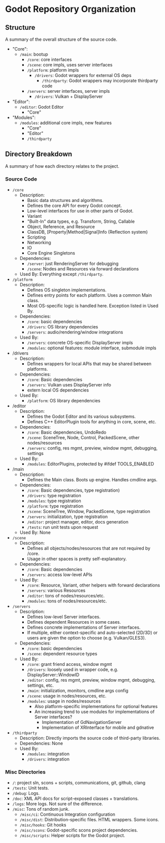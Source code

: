 # Godot Repository Organization

## Structure

A summary of the overall structure of the source code.

- "Core":
    - `/main`: bootup
        - `/core`: core interfaces
        - `/scene`: core impls, uses server interfaces
        - `/platform`: platform impls
            - `/drivers`: Godot wrappers for external OS deps
                - `/thirdparty`: Godot wrappers may incorporate thirdparty code
        - `/servers`: server interfaces, server impls
            - `/drivers`: Vulkan + DisplayServer
- "Editor":
    - `/editor`: Godot Editor
        - "Core"
- "Modules":
    - `/modules`: additional core impls, new features
        - "Core"
        - "Editor"
        - `/thirdparty`

## Directory Breakdown

A summary of how each directory relates to the project.

### Source Code

- `/core`
    - Description:
        - Basic data structures and algorithms.
        - Defines the core API for every Godot concept.
        - Low-level interfaces for use in other parts of Godot.
        - Variant
        - "Built-In" data types, e.g. Transform, String, Callable
        - Object, Reference, and Resource
        - ClassDB, [Property|Method|Signal]Info (Reflection system)
        - Scripting
        - Networking
        - IO
        - Core Engine Singletons
    - Dependencies:
        - `/server`: just RenderingServer for debugging
        - `/scene`: Nodes and Resources via forward declarations
    - Used By:
        Everything except `/thirdparty`.
- `/platform`
    - Description:
        - Defines OS singleton implementations.
        - Defines entry points for each platform. Uses a common Main class.
        - Most OS-specific logic is handled here. Exception listed in Used By.
    - Dependencies:
        - `/core`: basic dependencies
        - `/drivers`: OS library dependencies
        - `/servers`: audio/rendering/window integrations
    - Used By:
        - `/servers`: concrete OS-specific DisplayServer impls
        - `/modules`: optional features: module interface, submodule impls
- /drivers
    - Description:
        - Defines wrappers for local APIs that may be shared between platforms.
    - Dependencies:
        - `/core`: Basic dependencies
        - `/servers`: Vulkan uses DisplayServer info
        - extern local OS dependencies
    - Used By:
        - `/platform`: OS library dependencies
- /editor
    - Description:
        - Defines the Godot Editor and its various subsystems.
        - Defines C++ EditorPlugin tools for anything in core, scene, etc.
    - Dependencies:
        - `/core`: Basic dependencies, UndoRedo
        - `/scene`: SceneTree, Node, Control, PackedScene, other nodes/resources
        - `/servers`: config, res mgmt, preview, window mgmt, debugging, settings
    - Used By:
        - `/modules`: EditorPlugins, protected by #ifdef TOOLS_ENABLED
- /main
    - Description:
        - Defines the Main class. Boots up engine. Handles cmdline args.
    - Dependencies:
        - `/core`: Basic dependencies, type registration)
        - `/drivers`: type registration
        - `/modules`: type registration
        - `/platform`: type registration
        - `/scene`: SceneTree, Window, PackedScene, type registration
        - `/servers`: initialization, type registration
        - `/editor`: project manager, editor, docs generation
        - `/tests`: run unit tests upon request
    - Used By:
        None
- `/scene`
    - Description:
        - Defines all objects/nodes/resources that are not required by /core.
        - Usage in other spaces is pretty self-explanatory.
    - Dependencies:
        - `/core`: Basic dependencies
        - `/servers`: access low-level APIs
    - Used By:
        - `/core`: Resource, Variant, other helpers with forward declarations
        - `/servers`: various Resources
        - `/editor`: tons of nodes/resources/etc.
        - `/modules`: tons of nodes/resources/etc.
- `/servers`
    - Description:
        - Defines low-level Server interfaces.
        - Defines dependent Resources in some cases.
        - Defines concrete implementations of Server interfaces.
        - If multiple, either context-specific and auto-selected (2D/3D) or users are given the option to choose (e.g. Vulkan/GLES3).
    - Dependencies:
        - `/core`: basic dependencies
        - `/scene`: dependent resource types
    - Used By:
        - `/core`: grant friend access, window mgmt
        - `/drivers`: loosely used in wrapper code, e.g. DisplayServer::WindowID
        - `/editor`: config, res mgmt, preview, window mgmt, debugging, settings, etc.
        - `/main`: initialization, monitors, cmdline args config
        - `/scene`: usage in nodes/resources, etc.
        - `/modules`: usage in nodes/resources
            - Also platform-specific implementations for optional features
            - An increasing trend to use modules for implementations of Server
              interfaces?
                - Implementation of GdNavigationServer
                - Implementation of XRInterface for mobile and gdnative
- `/thirdparty`
    - Description:
        Directly imports the source code of third-party libraries.
    - Dependencies:
        None
    - Used By:
        - `/modules`: integration
        - `/drivers`: integration

### Misc Directories

- `/`: project sln, scons + scripts, communications, git, github, clang
- `/tests`: Unit tests.
- `/debug`: Logs.
- `/doc`: XML API docs for script-exposed classes + translations.
- `/logs`: More logs. Not sure of the difference.
- `/misc`: Tons of random junk.
    - `/misc/ci`: Continuous Integration configuration
    - `/misc/dist`: Distribution-specific files. HTML wrappers. Some icons.
    - `/misc/hooks`: Git hooks
    - `/misc/scons`: Godot-specific scons project dependencies.
    - `/misc/scripts`: Helper scripts for the Godot project.

